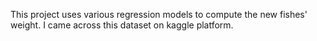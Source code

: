 This project uses various regression models to compute the new fishes' weight.
I came across this dataset on kaggle platform.
